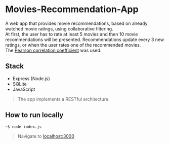 # Movies-Recommendation-App

A web app that provides movie recommendations, based on already watched movie ratings, using collaborative filtering.  
At first, the user has to rate at least 5 movies  and then 10 movie recommendations will be presented. Recommendations update every 3 new ratings, or when the user rates one of the recommended movies.  
The [Pearson correlation coefficient](https://en.wikipedia.org/wiki/Pearson_correlation_coefficient) was used.


## Stack

- Express (Node.js)
- SQLite
- JavaScript

> The app implements a RESTful architecture.

## How to run locally

```
~$ node index.js
```
> Navigate to [localhost:3000](http://127.0.0.1:3000)
